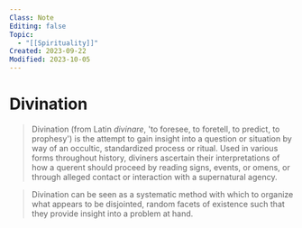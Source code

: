```yaml
---
Class: Note
Editing: false
Topic:
  - "[[Spirituality]]"
Created: 2023-09-22
Modified: 2023-10-05
---
```


# Divination

> Divination (from Latin *divinare*, 'to foresee, to foretell, to predict, to prophesy') is the attempt to gain insight into a question or situation by way of an occultic, standardized process or ritual. Used in various forms throughout history, diviners ascertain their interpretations of how a querent should proceed by reading signs, events, or omens, or through alleged contact or interaction with a supernatural agency.

> Divination can be seen as a systematic method with which to organize what appears to be disjointed, random facets of existence such that they provide insight into a problem at hand.
